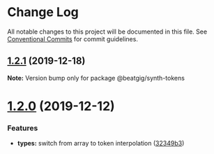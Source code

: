 # Change Log

All notable changes to this project will be documented in this file.
See [Conventional Commits](https://conventionalcommits.org) for commit guidelines.

## [1.2.1](https://github.com/beatgig/synth/compare/@beatgig/synth-tokens@1.2.0...@beatgig/synth-tokens@1.2.1) (2019-12-18)

**Note:** Version bump only for package @beatgig/synth-tokens





# [1.2.0](https://github.com/beatgig/synth/compare/@beatgig/synth-tokens@1.1.0...@beatgig/synth-tokens@1.2.0) (2019-12-12)


### Features

* **types:** switch from array to token interpolation ([32349b3](https://github.com/beatgig/synth/commit/32349b3))
